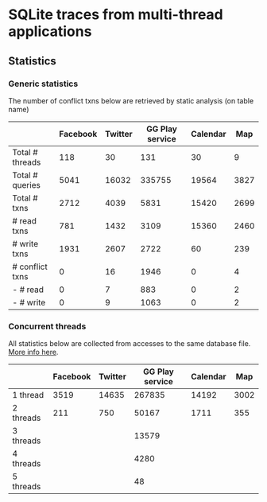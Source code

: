 # SQLite traces from multi-thread applications

## Statistics

### Generic statistics

The number of conflict txns below are retrieved by static analysis (on table name)

|                 | Facebook | Twitter | GG Play service | Calendar | Map  |
|-----------------|----------|---------|-----------------|----------|------|
| Total # threads | 118      | 30      | 131             | 30       | 9    |
| Total # queries | 5041     | 16032   | 335755          | 19564    | 3827 |
| Total # txns    | 2712     | 4039    | 5831            | 15420    | 2699 |
| # read txns     | 781      | 1432    | 3109            | 15360    | 2460 |
| # write txns    | 1931     | 2607    | 2722            | 60       | 239  |
| # conflict txns | 0        | 16      | 1946            | 0        | 4    |
|   - # read      | 0        | 7       | 883             | 0        | 2    |
|   - # write     | 0        | 9       | 1063            | 0        | 2    |

### Concurrent threads

All statistics below are collected from accesses to the same database file. [More info here](scripts/README.md).

|           | Facebook | Twitter | GG Play service | Calendar | Map  |
|-----------|----------|---------|-----------------|----------|------|
| 1 thread  | 3519     | 14635   | 267835          | 14192    | 3002 |
| 2 threads | 211      | 750     | 50167           | 1711     | 355  |
| 3 threads |          |         | 13579           |          |      |
| 4 threads |          |         | 4280            |          |      |
| 5 threads |          |         | 48              |          |      |